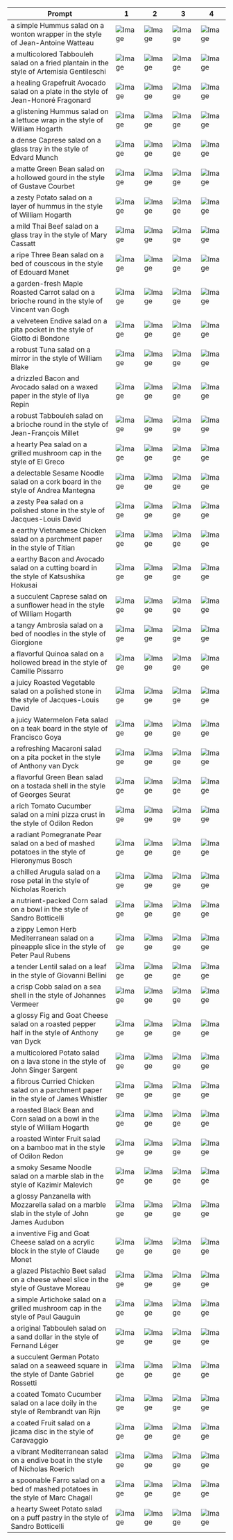 | Prompt | 1 | 2 | 3 | 4 |
|-|-|-|-|-|
| a simple Hummus salad on a wonton wrapper in the style of Jean-Antoine Watteau | ![Image](https://salad-benchmark-public-assets.s3.us-east-2.amazonaws.com/sdxl/4e157082-2417-4e4d-a736-e8f8c5df4191-0.jpg) | ![Image](https://salad-benchmark-public-assets.s3.us-east-2.amazonaws.com/sdxl/4e157082-2417-4e4d-a736-e8f8c5df4191-1.jpg) | ![Image](https://salad-benchmark-public-assets.s3.us-east-2.amazonaws.com/sdxl/4e157082-2417-4e4d-a736-e8f8c5df4191-2.jpg) | ![Image](https://salad-benchmark-public-assets.s3.us-east-2.amazonaws.com/sdxl/4e157082-2417-4e4d-a736-e8f8c5df4191-3.jpg) |
| a multicolored Tabbouleh salad on a fried plantain in the style of Artemisia Gentileschi | ![Image](https://salad-benchmark-public-assets.s3.us-east-2.amazonaws.com/sdxl/481aa605-96c8-4bfa-8420-5aef8e46e01d-0.jpg) | ![Image](https://salad-benchmark-public-assets.s3.us-east-2.amazonaws.com/sdxl/481aa605-96c8-4bfa-8420-5aef8e46e01d-1.jpg) | ![Image](https://salad-benchmark-public-assets.s3.us-east-2.amazonaws.com/sdxl/481aa605-96c8-4bfa-8420-5aef8e46e01d-2.jpg) | ![Image](https://salad-benchmark-public-assets.s3.us-east-2.amazonaws.com/sdxl/481aa605-96c8-4bfa-8420-5aef8e46e01d-3.jpg) |
| a healing Grapefruit Avocado salad on a plate in the style of Jean-Honoré Fragonard | ![Image](https://salad-benchmark-public-assets.s3.us-east-2.amazonaws.com/sdxl/02fd7bbe-05c8-4d88-8ba4-6fae474fd0c3-0.jpg) | ![Image](https://salad-benchmark-public-assets.s3.us-east-2.amazonaws.com/sdxl/02fd7bbe-05c8-4d88-8ba4-6fae474fd0c3-1.jpg) | ![Image](https://salad-benchmark-public-assets.s3.us-east-2.amazonaws.com/sdxl/02fd7bbe-05c8-4d88-8ba4-6fae474fd0c3-2.jpg) | ![Image](https://salad-benchmark-public-assets.s3.us-east-2.amazonaws.com/sdxl/02fd7bbe-05c8-4d88-8ba4-6fae474fd0c3-3.jpg) |
| a glistening Hummus salad on a lettuce wrap in the style of William Hogarth | ![Image](https://salad-benchmark-public-assets.s3.us-east-2.amazonaws.com/sdxl/c73657f4-c00c-440e-a6d2-ccfa6ae37afa-0.jpg) | ![Image](https://salad-benchmark-public-assets.s3.us-east-2.amazonaws.com/sdxl/c73657f4-c00c-440e-a6d2-ccfa6ae37afa-1.jpg) | ![Image](https://salad-benchmark-public-assets.s3.us-east-2.amazonaws.com/sdxl/c73657f4-c00c-440e-a6d2-ccfa6ae37afa-2.jpg) | ![Image](https://salad-benchmark-public-assets.s3.us-east-2.amazonaws.com/sdxl/c73657f4-c00c-440e-a6d2-ccfa6ae37afa-3.jpg) |
| a dense Caprese salad on a glass tray in the style of Edvard Munch | ![Image](https://salad-benchmark-public-assets.s3.us-east-2.amazonaws.com/sdxl/2be4832b-2861-4526-ab5c-d7a876d08d35-0.jpg) | ![Image](https://salad-benchmark-public-assets.s3.us-east-2.amazonaws.com/sdxl/2be4832b-2861-4526-ab5c-d7a876d08d35-1.jpg) | ![Image](https://salad-benchmark-public-assets.s3.us-east-2.amazonaws.com/sdxl/2be4832b-2861-4526-ab5c-d7a876d08d35-2.jpg) | ![Image](https://salad-benchmark-public-assets.s3.us-east-2.amazonaws.com/sdxl/2be4832b-2861-4526-ab5c-d7a876d08d35-3.jpg) |
| a matte Green Bean salad on a hollowed gourd in the style of Gustave Courbet | ![Image](https://salad-benchmark-public-assets.s3.us-east-2.amazonaws.com/sdxl/b79f665e-f246-468a-8652-b89f79878b83-0.jpg) | ![Image](https://salad-benchmark-public-assets.s3.us-east-2.amazonaws.com/sdxl/b79f665e-f246-468a-8652-b89f79878b83-1.jpg) | ![Image](https://salad-benchmark-public-assets.s3.us-east-2.amazonaws.com/sdxl/b79f665e-f246-468a-8652-b89f79878b83-2.jpg) | ![Image](https://salad-benchmark-public-assets.s3.us-east-2.amazonaws.com/sdxl/b79f665e-f246-468a-8652-b89f79878b83-3.jpg) |
| a zesty Potato salad on a layer of hummus in the style of William Hogarth | ![Image](https://salad-benchmark-public-assets.s3.us-east-2.amazonaws.com/sdxl/28569afa-e8e2-4390-b7c5-b10e2fb9bf44-0.jpg) | ![Image](https://salad-benchmark-public-assets.s3.us-east-2.amazonaws.com/sdxl/28569afa-e8e2-4390-b7c5-b10e2fb9bf44-1.jpg) | ![Image](https://salad-benchmark-public-assets.s3.us-east-2.amazonaws.com/sdxl/28569afa-e8e2-4390-b7c5-b10e2fb9bf44-2.jpg) | ![Image](https://salad-benchmark-public-assets.s3.us-east-2.amazonaws.com/sdxl/28569afa-e8e2-4390-b7c5-b10e2fb9bf44-3.jpg) |
| a mild Thai Beef salad on a glass tray in the style of Mary Cassatt | ![Image](https://salad-benchmark-public-assets.s3.us-east-2.amazonaws.com/sdxl/a1fe8d8f-bbfb-4c82-b456-2f7abb424044-0.jpg) | ![Image](https://salad-benchmark-public-assets.s3.us-east-2.amazonaws.com/sdxl/a1fe8d8f-bbfb-4c82-b456-2f7abb424044-1.jpg) | ![Image](https://salad-benchmark-public-assets.s3.us-east-2.amazonaws.com/sdxl/a1fe8d8f-bbfb-4c82-b456-2f7abb424044-2.jpg) | ![Image](https://salad-benchmark-public-assets.s3.us-east-2.amazonaws.com/sdxl/a1fe8d8f-bbfb-4c82-b456-2f7abb424044-3.jpg) |
| a ripe Three Bean salad on a bed of couscous in the style of Edouard Manet | ![Image](https://salad-benchmark-public-assets.s3.us-east-2.amazonaws.com/sdxl/bcd16c25-95d7-4729-bdec-ebc0aba1d0a0-0.jpg) | ![Image](https://salad-benchmark-public-assets.s3.us-east-2.amazonaws.com/sdxl/bcd16c25-95d7-4729-bdec-ebc0aba1d0a0-1.jpg) | ![Image](https://salad-benchmark-public-assets.s3.us-east-2.amazonaws.com/sdxl/bcd16c25-95d7-4729-bdec-ebc0aba1d0a0-2.jpg) | ![Image](https://salad-benchmark-public-assets.s3.us-east-2.amazonaws.com/sdxl/bcd16c25-95d7-4729-bdec-ebc0aba1d0a0-3.jpg) |
| a garden-fresh Maple Roasted Carrot salad on a brioche round in the style of Vincent van Gogh | ![Image](https://salad-benchmark-public-assets.s3.us-east-2.amazonaws.com/sdxl/e4870eb4-c260-49b6-9202-0b4c57acbd34-0.jpg) | ![Image](https://salad-benchmark-public-assets.s3.us-east-2.amazonaws.com/sdxl/e4870eb4-c260-49b6-9202-0b4c57acbd34-1.jpg) | ![Image](https://salad-benchmark-public-assets.s3.us-east-2.amazonaws.com/sdxl/e4870eb4-c260-49b6-9202-0b4c57acbd34-2.jpg) | ![Image](https://salad-benchmark-public-assets.s3.us-east-2.amazonaws.com/sdxl/e4870eb4-c260-49b6-9202-0b4c57acbd34-3.jpg) |
| a velveteen Endive salad on a pita pocket in the style of Giotto di Bondone | ![Image](https://salad-benchmark-public-assets.s3.us-east-2.amazonaws.com/sdxl/2eac71eb-2ee9-4b60-934b-9d9b0bba52bc-0.jpg) | ![Image](https://salad-benchmark-public-assets.s3.us-east-2.amazonaws.com/sdxl/2eac71eb-2ee9-4b60-934b-9d9b0bba52bc-1.jpg) | ![Image](https://salad-benchmark-public-assets.s3.us-east-2.amazonaws.com/sdxl/2eac71eb-2ee9-4b60-934b-9d9b0bba52bc-2.jpg) | ![Image](https://salad-benchmark-public-assets.s3.us-east-2.amazonaws.com/sdxl/2eac71eb-2ee9-4b60-934b-9d9b0bba52bc-3.jpg) |
| a robust Tuna salad on a mirror in the style of William Blake | ![Image](https://salad-benchmark-public-assets.s3.us-east-2.amazonaws.com/sdxl/b8d17250-a070-4405-8ecd-2bc543cba1c4-0.jpg) | ![Image](https://salad-benchmark-public-assets.s3.us-east-2.amazonaws.com/sdxl/b8d17250-a070-4405-8ecd-2bc543cba1c4-1.jpg) | ![Image](https://salad-benchmark-public-assets.s3.us-east-2.amazonaws.com/sdxl/b8d17250-a070-4405-8ecd-2bc543cba1c4-2.jpg) | ![Image](https://salad-benchmark-public-assets.s3.us-east-2.amazonaws.com/sdxl/b8d17250-a070-4405-8ecd-2bc543cba1c4-3.jpg) |
| a drizzled Bacon and Avocado salad on a waxed paper in the style of Ilya Repin | ![Image](https://salad-benchmark-public-assets.s3.us-east-2.amazonaws.com/sdxl/c83655ca-5b08-4ef1-97fa-1dfab6c381b8-0.jpg) | ![Image](https://salad-benchmark-public-assets.s3.us-east-2.amazonaws.com/sdxl/c83655ca-5b08-4ef1-97fa-1dfab6c381b8-1.jpg) | ![Image](https://salad-benchmark-public-assets.s3.us-east-2.amazonaws.com/sdxl/c83655ca-5b08-4ef1-97fa-1dfab6c381b8-2.jpg) | ![Image](https://salad-benchmark-public-assets.s3.us-east-2.amazonaws.com/sdxl/c83655ca-5b08-4ef1-97fa-1dfab6c381b8-3.jpg) |
| a robust Tabbouleh salad on a brioche round in the style of Jean-François Millet | ![Image](https://salad-benchmark-public-assets.s3.us-east-2.amazonaws.com/sdxl/784a25e2-e8d6-43f7-bf76-d8d1c8b58c72-0.jpg) | ![Image](https://salad-benchmark-public-assets.s3.us-east-2.amazonaws.com/sdxl/784a25e2-e8d6-43f7-bf76-d8d1c8b58c72-1.jpg) | ![Image](https://salad-benchmark-public-assets.s3.us-east-2.amazonaws.com/sdxl/784a25e2-e8d6-43f7-bf76-d8d1c8b58c72-2.jpg) | ![Image](https://salad-benchmark-public-assets.s3.us-east-2.amazonaws.com/sdxl/784a25e2-e8d6-43f7-bf76-d8d1c8b58c72-3.jpg) |
| a hearty Pea salad on a grilled mushroom cap in the style of El Greco | ![Image](https://salad-benchmark-public-assets.s3.us-east-2.amazonaws.com/sdxl/80793a31-e9ad-4183-887d-77fbeaf4c9b5-0.jpg) | ![Image](https://salad-benchmark-public-assets.s3.us-east-2.amazonaws.com/sdxl/80793a31-e9ad-4183-887d-77fbeaf4c9b5-1.jpg) | ![Image](https://salad-benchmark-public-assets.s3.us-east-2.amazonaws.com/sdxl/80793a31-e9ad-4183-887d-77fbeaf4c9b5-2.jpg) | ![Image](https://salad-benchmark-public-assets.s3.us-east-2.amazonaws.com/sdxl/80793a31-e9ad-4183-887d-77fbeaf4c9b5-3.jpg) |
| a delectable Sesame Noodle salad on a cork board in the style of Andrea Mantegna | ![Image](https://salad-benchmark-public-assets.s3.us-east-2.amazonaws.com/sdxl/b46792dd-a4d2-41fe-a21d-d8c558cd7753-0.jpg) | ![Image](https://salad-benchmark-public-assets.s3.us-east-2.amazonaws.com/sdxl/b46792dd-a4d2-41fe-a21d-d8c558cd7753-1.jpg) | ![Image](https://salad-benchmark-public-assets.s3.us-east-2.amazonaws.com/sdxl/b46792dd-a4d2-41fe-a21d-d8c558cd7753-2.jpg) | ![Image](https://salad-benchmark-public-assets.s3.us-east-2.amazonaws.com/sdxl/b46792dd-a4d2-41fe-a21d-d8c558cd7753-3.jpg) |
| a zesty Pea salad on a polished stone in the style of Jacques-Louis David | ![Image](https://salad-benchmark-public-assets.s3.us-east-2.amazonaws.com/sdxl/a0b0ad95-2d80-473f-87e1-bc18ac804884-0.jpg) | ![Image](https://salad-benchmark-public-assets.s3.us-east-2.amazonaws.com/sdxl/a0b0ad95-2d80-473f-87e1-bc18ac804884-1.jpg) | ![Image](https://salad-benchmark-public-assets.s3.us-east-2.amazonaws.com/sdxl/a0b0ad95-2d80-473f-87e1-bc18ac804884-2.jpg) | ![Image](https://salad-benchmark-public-assets.s3.us-east-2.amazonaws.com/sdxl/a0b0ad95-2d80-473f-87e1-bc18ac804884-3.jpg) |
| a earthy Vietnamese Chicken salad on a parchment paper in the style of Titian | ![Image](https://salad-benchmark-public-assets.s3.us-east-2.amazonaws.com/sdxl/5e7e358e-73e3-4c22-9590-88135861f5a8-0.jpg) | ![Image](https://salad-benchmark-public-assets.s3.us-east-2.amazonaws.com/sdxl/5e7e358e-73e3-4c22-9590-88135861f5a8-1.jpg) | ![Image](https://salad-benchmark-public-assets.s3.us-east-2.amazonaws.com/sdxl/5e7e358e-73e3-4c22-9590-88135861f5a8-2.jpg) | ![Image](https://salad-benchmark-public-assets.s3.us-east-2.amazonaws.com/sdxl/5e7e358e-73e3-4c22-9590-88135861f5a8-3.jpg) |
| a earthy Bacon and Avocado salad on a cutting board in the style of Katsushika Hokusai | ![Image](https://salad-benchmark-public-assets.s3.us-east-2.amazonaws.com/sdxl/6d5ccc5a-fa8d-4831-9fd5-5fdcb5f182a3-0.jpg) | ![Image](https://salad-benchmark-public-assets.s3.us-east-2.amazonaws.com/sdxl/6d5ccc5a-fa8d-4831-9fd5-5fdcb5f182a3-1.jpg) | ![Image](https://salad-benchmark-public-assets.s3.us-east-2.amazonaws.com/sdxl/6d5ccc5a-fa8d-4831-9fd5-5fdcb5f182a3-2.jpg) | ![Image](https://salad-benchmark-public-assets.s3.us-east-2.amazonaws.com/sdxl/6d5ccc5a-fa8d-4831-9fd5-5fdcb5f182a3-3.jpg) |
| a succulent Caprese salad on a sunflower head in the style of William Hogarth | ![Image](https://salad-benchmark-public-assets.s3.us-east-2.amazonaws.com/sdxl/3ef72ca8-f633-4874-b246-096aa152d7c2-0.jpg) | ![Image](https://salad-benchmark-public-assets.s3.us-east-2.amazonaws.com/sdxl/3ef72ca8-f633-4874-b246-096aa152d7c2-1.jpg) | ![Image](https://salad-benchmark-public-assets.s3.us-east-2.amazonaws.com/sdxl/3ef72ca8-f633-4874-b246-096aa152d7c2-2.jpg) | ![Image](https://salad-benchmark-public-assets.s3.us-east-2.amazonaws.com/sdxl/3ef72ca8-f633-4874-b246-096aa152d7c2-3.jpg) |
| a tangy Ambrosia salad on a bed of noodles in the style of Giorgione | ![Image](https://salad-benchmark-public-assets.s3.us-east-2.amazonaws.com/sdxl/bddf8e43-cfc4-4f5b-aeaf-971d49a04f13-0.jpg) | ![Image](https://salad-benchmark-public-assets.s3.us-east-2.amazonaws.com/sdxl/bddf8e43-cfc4-4f5b-aeaf-971d49a04f13-1.jpg) | ![Image](https://salad-benchmark-public-assets.s3.us-east-2.amazonaws.com/sdxl/bddf8e43-cfc4-4f5b-aeaf-971d49a04f13-2.jpg) | ![Image](https://salad-benchmark-public-assets.s3.us-east-2.amazonaws.com/sdxl/bddf8e43-cfc4-4f5b-aeaf-971d49a04f13-3.jpg) |
| a flavorful Quinoa salad on a hollowed bread in the style of Camille Pissarro | ![Image](https://salad-benchmark-public-assets.s3.us-east-2.amazonaws.com/sdxl/c896e174-976d-4f3a-a8aa-4c7b6273dd2b-0.jpg) | ![Image](https://salad-benchmark-public-assets.s3.us-east-2.amazonaws.com/sdxl/c896e174-976d-4f3a-a8aa-4c7b6273dd2b-1.jpg) | ![Image](https://salad-benchmark-public-assets.s3.us-east-2.amazonaws.com/sdxl/c896e174-976d-4f3a-a8aa-4c7b6273dd2b-2.jpg) | ![Image](https://salad-benchmark-public-assets.s3.us-east-2.amazonaws.com/sdxl/c896e174-976d-4f3a-a8aa-4c7b6273dd2b-3.jpg) |
| a juicy Roasted Vegetable salad on a polished stone in the style of Jacques-Louis David | ![Image](https://salad-benchmark-public-assets.s3.us-east-2.amazonaws.com/sdxl/b57c1915-4b27-4d2b-8b63-71ce1b0aadb6-0.jpg) | ![Image](https://salad-benchmark-public-assets.s3.us-east-2.amazonaws.com/sdxl/b57c1915-4b27-4d2b-8b63-71ce1b0aadb6-1.jpg) | ![Image](https://salad-benchmark-public-assets.s3.us-east-2.amazonaws.com/sdxl/b57c1915-4b27-4d2b-8b63-71ce1b0aadb6-2.jpg) | ![Image](https://salad-benchmark-public-assets.s3.us-east-2.amazonaws.com/sdxl/b57c1915-4b27-4d2b-8b63-71ce1b0aadb6-3.jpg) |
| a juicy Watermelon Feta salad on a teak board in the style of Francisco Goya | ![Image](https://salad-benchmark-public-assets.s3.us-east-2.amazonaws.com/sdxl/58fbb5db-1489-40a4-a0bf-dda60127bca2-0.jpg) | ![Image](https://salad-benchmark-public-assets.s3.us-east-2.amazonaws.com/sdxl/58fbb5db-1489-40a4-a0bf-dda60127bca2-1.jpg) | ![Image](https://salad-benchmark-public-assets.s3.us-east-2.amazonaws.com/sdxl/58fbb5db-1489-40a4-a0bf-dda60127bca2-2.jpg) | ![Image](https://salad-benchmark-public-assets.s3.us-east-2.amazonaws.com/sdxl/58fbb5db-1489-40a4-a0bf-dda60127bca2-3.jpg) |
| a refreshing Macaroni salad on a pita pocket in the style of Anthony van Dyck | ![Image](https://salad-benchmark-public-assets.s3.us-east-2.amazonaws.com/sdxl/aa19770d-d862-4e4f-be01-5dbc44367a7b-0.jpg) | ![Image](https://salad-benchmark-public-assets.s3.us-east-2.amazonaws.com/sdxl/aa19770d-d862-4e4f-be01-5dbc44367a7b-1.jpg) | ![Image](https://salad-benchmark-public-assets.s3.us-east-2.amazonaws.com/sdxl/aa19770d-d862-4e4f-be01-5dbc44367a7b-2.jpg) | ![Image](https://salad-benchmark-public-assets.s3.us-east-2.amazonaws.com/sdxl/aa19770d-d862-4e4f-be01-5dbc44367a7b-3.jpg) |
| a flavorful Green Bean salad on a tostada shell in the style of Georges Seurat | ![Image](https://salad-benchmark-public-assets.s3.us-east-2.amazonaws.com/sdxl/bfe55b2e-ebc5-4a24-b865-a160f975b459-0.jpg) | ![Image](https://salad-benchmark-public-assets.s3.us-east-2.amazonaws.com/sdxl/bfe55b2e-ebc5-4a24-b865-a160f975b459-1.jpg) | ![Image](https://salad-benchmark-public-assets.s3.us-east-2.amazonaws.com/sdxl/bfe55b2e-ebc5-4a24-b865-a160f975b459-2.jpg) | ![Image](https://salad-benchmark-public-assets.s3.us-east-2.amazonaws.com/sdxl/bfe55b2e-ebc5-4a24-b865-a160f975b459-3.jpg) |
| a rich Tomato Cucumber salad on a mini pizza crust in the style of Odilon Redon | ![Image](https://salad-benchmark-public-assets.s3.us-east-2.amazonaws.com/sdxl/3bb7ea82-b1d4-4380-b09b-cdf5fe63ba3b-0.jpg) | ![Image](https://salad-benchmark-public-assets.s3.us-east-2.amazonaws.com/sdxl/3bb7ea82-b1d4-4380-b09b-cdf5fe63ba3b-1.jpg) | ![Image](https://salad-benchmark-public-assets.s3.us-east-2.amazonaws.com/sdxl/3bb7ea82-b1d4-4380-b09b-cdf5fe63ba3b-2.jpg) | ![Image](https://salad-benchmark-public-assets.s3.us-east-2.amazonaws.com/sdxl/3bb7ea82-b1d4-4380-b09b-cdf5fe63ba3b-3.jpg) |
| a radiant Pomegranate Pear salad on a bed of mashed potatoes in the style of Hieronymus Bosch | ![Image](https://salad-benchmark-public-assets.s3.us-east-2.amazonaws.com/sdxl/f39292b4-8447-4425-b989-621be2e4a53c-0.jpg) | ![Image](https://salad-benchmark-public-assets.s3.us-east-2.amazonaws.com/sdxl/f39292b4-8447-4425-b989-621be2e4a53c-1.jpg) | ![Image](https://salad-benchmark-public-assets.s3.us-east-2.amazonaws.com/sdxl/f39292b4-8447-4425-b989-621be2e4a53c-2.jpg) | ![Image](https://salad-benchmark-public-assets.s3.us-east-2.amazonaws.com/sdxl/f39292b4-8447-4425-b989-621be2e4a53c-3.jpg) |
| a chilled Arugula salad on a rose petal in the style of Nicholas Roerich | ![Image](https://salad-benchmark-public-assets.s3.us-east-2.amazonaws.com/sdxl/31395994-4c08-4190-a519-3fd7131429a7-0.jpg) | ![Image](https://salad-benchmark-public-assets.s3.us-east-2.amazonaws.com/sdxl/31395994-4c08-4190-a519-3fd7131429a7-1.jpg) | ![Image](https://salad-benchmark-public-assets.s3.us-east-2.amazonaws.com/sdxl/31395994-4c08-4190-a519-3fd7131429a7-2.jpg) | ![Image](https://salad-benchmark-public-assets.s3.us-east-2.amazonaws.com/sdxl/31395994-4c08-4190-a519-3fd7131429a7-3.jpg) |
| a nutrient-packed Corn salad on a bowl in the style of Sandro Botticelli | ![Image](https://salad-benchmark-public-assets.s3.us-east-2.amazonaws.com/sdxl/6c8f8fbc-c112-4d33-b897-35b0a9380679-0.jpg) | ![Image](https://salad-benchmark-public-assets.s3.us-east-2.amazonaws.com/sdxl/6c8f8fbc-c112-4d33-b897-35b0a9380679-1.jpg) | ![Image](https://salad-benchmark-public-assets.s3.us-east-2.amazonaws.com/sdxl/6c8f8fbc-c112-4d33-b897-35b0a9380679-2.jpg) | ![Image](https://salad-benchmark-public-assets.s3.us-east-2.amazonaws.com/sdxl/6c8f8fbc-c112-4d33-b897-35b0a9380679-3.jpg) |
| a zippy Lemon Herb Mediterranean salad on a pineapple slice in the style of Peter Paul Rubens | ![Image](https://salad-benchmark-public-assets.s3.us-east-2.amazonaws.com/sdxl/9f54198b-bf0d-4309-b17a-6712bc2424fb-0.jpg) | ![Image](https://salad-benchmark-public-assets.s3.us-east-2.amazonaws.com/sdxl/9f54198b-bf0d-4309-b17a-6712bc2424fb-1.jpg) | ![Image](https://salad-benchmark-public-assets.s3.us-east-2.amazonaws.com/sdxl/9f54198b-bf0d-4309-b17a-6712bc2424fb-2.jpg) | ![Image](https://salad-benchmark-public-assets.s3.us-east-2.amazonaws.com/sdxl/9f54198b-bf0d-4309-b17a-6712bc2424fb-3.jpg) |
| a tender Lentil salad on a leaf in the style of Giovanni Bellini | ![Image](https://salad-benchmark-public-assets.s3.us-east-2.amazonaws.com/sdxl/1ce7bc77-026b-4a22-ba57-1d2accada759-0.jpg) | ![Image](https://salad-benchmark-public-assets.s3.us-east-2.amazonaws.com/sdxl/1ce7bc77-026b-4a22-ba57-1d2accada759-1.jpg) | ![Image](https://salad-benchmark-public-assets.s3.us-east-2.amazonaws.com/sdxl/1ce7bc77-026b-4a22-ba57-1d2accada759-2.jpg) | ![Image](https://salad-benchmark-public-assets.s3.us-east-2.amazonaws.com/sdxl/1ce7bc77-026b-4a22-ba57-1d2accada759-3.jpg) |
| a crisp Cobb salad on a sea shell in the style of Johannes Vermeer | ![Image](https://salad-benchmark-public-assets.s3.us-east-2.amazonaws.com/sdxl/d3dd34b8-6f8c-407a-b96e-fca834060d09-0.jpg) | ![Image](https://salad-benchmark-public-assets.s3.us-east-2.amazonaws.com/sdxl/d3dd34b8-6f8c-407a-b96e-fca834060d09-1.jpg) | ![Image](https://salad-benchmark-public-assets.s3.us-east-2.amazonaws.com/sdxl/d3dd34b8-6f8c-407a-b96e-fca834060d09-2.jpg) | ![Image](https://salad-benchmark-public-assets.s3.us-east-2.amazonaws.com/sdxl/d3dd34b8-6f8c-407a-b96e-fca834060d09-3.jpg) |
| a glossy Fig and Goat Cheese salad on a roasted pepper half in the style of Anthony van Dyck | ![Image](https://salad-benchmark-public-assets.s3.us-east-2.amazonaws.com/sdxl/77b28d2d-3877-4133-95b4-3ac5f3e9e5b3-0.jpg) | ![Image](https://salad-benchmark-public-assets.s3.us-east-2.amazonaws.com/sdxl/77b28d2d-3877-4133-95b4-3ac5f3e9e5b3-1.jpg) | ![Image](https://salad-benchmark-public-assets.s3.us-east-2.amazonaws.com/sdxl/77b28d2d-3877-4133-95b4-3ac5f3e9e5b3-2.jpg) | ![Image](https://salad-benchmark-public-assets.s3.us-east-2.amazonaws.com/sdxl/77b28d2d-3877-4133-95b4-3ac5f3e9e5b3-3.jpg) |
| a multicolored Potato salad on a lava stone in the style of John Singer Sargent | ![Image](https://salad-benchmark-public-assets.s3.us-east-2.amazonaws.com/sdxl/4daec56f-5c54-442c-840f-0655965a29c8-0.jpg) | ![Image](https://salad-benchmark-public-assets.s3.us-east-2.amazonaws.com/sdxl/4daec56f-5c54-442c-840f-0655965a29c8-1.jpg) | ![Image](https://salad-benchmark-public-assets.s3.us-east-2.amazonaws.com/sdxl/4daec56f-5c54-442c-840f-0655965a29c8-2.jpg) | ![Image](https://salad-benchmark-public-assets.s3.us-east-2.amazonaws.com/sdxl/4daec56f-5c54-442c-840f-0655965a29c8-3.jpg) |
| a fibrous Curried Chicken salad on a parchment paper in the style of James Whistler | ![Image](https://salad-benchmark-public-assets.s3.us-east-2.amazonaws.com/sdxl/5021a48d-a4fb-4b19-a9f5-5337335e1dfd-0.jpg) | ![Image](https://salad-benchmark-public-assets.s3.us-east-2.amazonaws.com/sdxl/5021a48d-a4fb-4b19-a9f5-5337335e1dfd-1.jpg) | ![Image](https://salad-benchmark-public-assets.s3.us-east-2.amazonaws.com/sdxl/5021a48d-a4fb-4b19-a9f5-5337335e1dfd-2.jpg) | ![Image](https://salad-benchmark-public-assets.s3.us-east-2.amazonaws.com/sdxl/5021a48d-a4fb-4b19-a9f5-5337335e1dfd-3.jpg) |
| a roasted Black Bean and Corn salad on a bowl in the style of William Hogarth | ![Image](https://salad-benchmark-public-assets.s3.us-east-2.amazonaws.com/sdxl/c05808b2-f7d4-48db-80a8-1b9a020ea593-0.jpg) | ![Image](https://salad-benchmark-public-assets.s3.us-east-2.amazonaws.com/sdxl/c05808b2-f7d4-48db-80a8-1b9a020ea593-1.jpg) | ![Image](https://salad-benchmark-public-assets.s3.us-east-2.amazonaws.com/sdxl/c05808b2-f7d4-48db-80a8-1b9a020ea593-2.jpg) | ![Image](https://salad-benchmark-public-assets.s3.us-east-2.amazonaws.com/sdxl/c05808b2-f7d4-48db-80a8-1b9a020ea593-3.jpg) |
| a roasted Winter Fruit salad on a bamboo mat in the style of Odilon Redon | ![Image](https://salad-benchmark-public-assets.s3.us-east-2.amazonaws.com/sdxl/bedc0e61-5d9d-41bd-ab03-50cd0172cb1a-0.jpg) | ![Image](https://salad-benchmark-public-assets.s3.us-east-2.amazonaws.com/sdxl/bedc0e61-5d9d-41bd-ab03-50cd0172cb1a-1.jpg) | ![Image](https://salad-benchmark-public-assets.s3.us-east-2.amazonaws.com/sdxl/bedc0e61-5d9d-41bd-ab03-50cd0172cb1a-2.jpg) | ![Image](https://salad-benchmark-public-assets.s3.us-east-2.amazonaws.com/sdxl/bedc0e61-5d9d-41bd-ab03-50cd0172cb1a-3.jpg) |
| a smoky Sesame Noodle salad on a marble slab in the style of Kazimir Malevich | ![Image](https://salad-benchmark-public-assets.s3.us-east-2.amazonaws.com/sdxl/7296dd96-7f07-490a-8b03-9a567e465cc2-0.jpg) | ![Image](https://salad-benchmark-public-assets.s3.us-east-2.amazonaws.com/sdxl/7296dd96-7f07-490a-8b03-9a567e465cc2-1.jpg) | ![Image](https://salad-benchmark-public-assets.s3.us-east-2.amazonaws.com/sdxl/7296dd96-7f07-490a-8b03-9a567e465cc2-2.jpg) | ![Image](https://salad-benchmark-public-assets.s3.us-east-2.amazonaws.com/sdxl/7296dd96-7f07-490a-8b03-9a567e465cc2-3.jpg) |
| a glossy Panzanella with Mozzarella salad on a marble slab in the style of John James Audubon | ![Image](https://salad-benchmark-public-assets.s3.us-east-2.amazonaws.com/sdxl/81719d30-fb58-42b7-a9b2-18322877623e-0.jpg) | ![Image](https://salad-benchmark-public-assets.s3.us-east-2.amazonaws.com/sdxl/81719d30-fb58-42b7-a9b2-18322877623e-1.jpg) | ![Image](https://salad-benchmark-public-assets.s3.us-east-2.amazonaws.com/sdxl/81719d30-fb58-42b7-a9b2-18322877623e-2.jpg) | ![Image](https://salad-benchmark-public-assets.s3.us-east-2.amazonaws.com/sdxl/81719d30-fb58-42b7-a9b2-18322877623e-3.jpg) |
| a inventive Fig and Goat Cheese salad on a acrylic block in the style of Claude Monet | ![Image](https://salad-benchmark-public-assets.s3.us-east-2.amazonaws.com/sdxl/4308ef60-7a37-41b2-b3d3-c6621403dcd9-0.jpg) | ![Image](https://salad-benchmark-public-assets.s3.us-east-2.amazonaws.com/sdxl/4308ef60-7a37-41b2-b3d3-c6621403dcd9-1.jpg) | ![Image](https://salad-benchmark-public-assets.s3.us-east-2.amazonaws.com/sdxl/4308ef60-7a37-41b2-b3d3-c6621403dcd9-2.jpg) | ![Image](https://salad-benchmark-public-assets.s3.us-east-2.amazonaws.com/sdxl/4308ef60-7a37-41b2-b3d3-c6621403dcd9-3.jpg) |
| a glazed Pistachio Beet salad on a cheese wheel slice in the style of Gustave Moreau | ![Image](https://salad-benchmark-public-assets.s3.us-east-2.amazonaws.com/sdxl/f3095b6a-881d-41a3-8968-d744f96fdfef-0.jpg) | ![Image](https://salad-benchmark-public-assets.s3.us-east-2.amazonaws.com/sdxl/f3095b6a-881d-41a3-8968-d744f96fdfef-1.jpg) | ![Image](https://salad-benchmark-public-assets.s3.us-east-2.amazonaws.com/sdxl/f3095b6a-881d-41a3-8968-d744f96fdfef-2.jpg) | ![Image](https://salad-benchmark-public-assets.s3.us-east-2.amazonaws.com/sdxl/f3095b6a-881d-41a3-8968-d744f96fdfef-3.jpg) |
| a simple Artichoke salad on a grilled mushroom cap in the style of Paul Gauguin | ![Image](https://salad-benchmark-public-assets.s3.us-east-2.amazonaws.com/sdxl/4ddcbbee-77b6-49bf-a812-5dc6a2511119-0.jpg) | ![Image](https://salad-benchmark-public-assets.s3.us-east-2.amazonaws.com/sdxl/4ddcbbee-77b6-49bf-a812-5dc6a2511119-1.jpg) | ![Image](https://salad-benchmark-public-assets.s3.us-east-2.amazonaws.com/sdxl/4ddcbbee-77b6-49bf-a812-5dc6a2511119-2.jpg) | ![Image](https://salad-benchmark-public-assets.s3.us-east-2.amazonaws.com/sdxl/4ddcbbee-77b6-49bf-a812-5dc6a2511119-3.jpg) |
| a original Tabbouleh salad on a sand dollar in the style of Fernand Léger | ![Image](https://salad-benchmark-public-assets.s3.us-east-2.amazonaws.com/sdxl/7e41f934-5a3d-46cb-8873-d000bd614c27-0.jpg) | ![Image](https://salad-benchmark-public-assets.s3.us-east-2.amazonaws.com/sdxl/7e41f934-5a3d-46cb-8873-d000bd614c27-1.jpg) | ![Image](https://salad-benchmark-public-assets.s3.us-east-2.amazonaws.com/sdxl/7e41f934-5a3d-46cb-8873-d000bd614c27-2.jpg) | ![Image](https://salad-benchmark-public-assets.s3.us-east-2.amazonaws.com/sdxl/7e41f934-5a3d-46cb-8873-d000bd614c27-3.jpg) |
| a succulent German Potato salad on a seaweed square in the style of Dante Gabriel Rossetti | ![Image](https://salad-benchmark-public-assets.s3.us-east-2.amazonaws.com/sdxl/372a6f71-1c86-4bf3-9d62-69b0bdceb790-0.jpg) | ![Image](https://salad-benchmark-public-assets.s3.us-east-2.amazonaws.com/sdxl/372a6f71-1c86-4bf3-9d62-69b0bdceb790-1.jpg) | ![Image](https://salad-benchmark-public-assets.s3.us-east-2.amazonaws.com/sdxl/372a6f71-1c86-4bf3-9d62-69b0bdceb790-2.jpg) | ![Image](https://salad-benchmark-public-assets.s3.us-east-2.amazonaws.com/sdxl/372a6f71-1c86-4bf3-9d62-69b0bdceb790-3.jpg) |
| a coated Tomato Cucumber salad on a lace doily in the style of Rembrandt van Rijn | ![Image](https://salad-benchmark-public-assets.s3.us-east-2.amazonaws.com/sdxl/9fce8d1d-ad47-4172-a297-53baf8542c42-0.jpg) | ![Image](https://salad-benchmark-public-assets.s3.us-east-2.amazonaws.com/sdxl/9fce8d1d-ad47-4172-a297-53baf8542c42-1.jpg) | ![Image](https://salad-benchmark-public-assets.s3.us-east-2.amazonaws.com/sdxl/9fce8d1d-ad47-4172-a297-53baf8542c42-2.jpg) | ![Image](https://salad-benchmark-public-assets.s3.us-east-2.amazonaws.com/sdxl/9fce8d1d-ad47-4172-a297-53baf8542c42-3.jpg) |
| a coated Fruit salad on a jicama disc in the style of Caravaggio | ![Image](https://salad-benchmark-public-assets.s3.us-east-2.amazonaws.com/sdxl/026ded53-a1b7-41b5-9af9-671f2ef0c363-0.jpg) | ![Image](https://salad-benchmark-public-assets.s3.us-east-2.amazonaws.com/sdxl/026ded53-a1b7-41b5-9af9-671f2ef0c363-1.jpg) | ![Image](https://salad-benchmark-public-assets.s3.us-east-2.amazonaws.com/sdxl/026ded53-a1b7-41b5-9af9-671f2ef0c363-2.jpg) | ![Image](https://salad-benchmark-public-assets.s3.us-east-2.amazonaws.com/sdxl/026ded53-a1b7-41b5-9af9-671f2ef0c363-3.jpg) |
| a vibrant Mediterranean salad on a endive boat in the style of Nicholas Roerich | ![Image](https://salad-benchmark-public-assets.s3.us-east-2.amazonaws.com/sdxl/6f501ea3-f472-40e4-9f09-1f4e690c271d-0.jpg) | ![Image](https://salad-benchmark-public-assets.s3.us-east-2.amazonaws.com/sdxl/6f501ea3-f472-40e4-9f09-1f4e690c271d-1.jpg) | ![Image](https://salad-benchmark-public-assets.s3.us-east-2.amazonaws.com/sdxl/6f501ea3-f472-40e4-9f09-1f4e690c271d-2.jpg) | ![Image](https://salad-benchmark-public-assets.s3.us-east-2.amazonaws.com/sdxl/6f501ea3-f472-40e4-9f09-1f4e690c271d-3.jpg) |
| a spoonable Farro salad on a bed of mashed potatoes in the style of Marc Chagall | ![Image](https://salad-benchmark-public-assets.s3.us-east-2.amazonaws.com/sdxl/b06cd30d-8354-4a9e-970e-cdf341a4ec8d-0.jpg) | ![Image](https://salad-benchmark-public-assets.s3.us-east-2.amazonaws.com/sdxl/b06cd30d-8354-4a9e-970e-cdf341a4ec8d-1.jpg) | ![Image](https://salad-benchmark-public-assets.s3.us-east-2.amazonaws.com/sdxl/b06cd30d-8354-4a9e-970e-cdf341a4ec8d-2.jpg) | ![Image](https://salad-benchmark-public-assets.s3.us-east-2.amazonaws.com/sdxl/b06cd30d-8354-4a9e-970e-cdf341a4ec8d-3.jpg) |
| a hearty Sweet Potato salad on a puff pastry in the style of Sandro Botticelli | ![Image](https://salad-benchmark-public-assets.s3.us-east-2.amazonaws.com/sdxl/32c79d3c-06a7-4612-9c74-a0a0f966534c-0.jpg) | ![Image](https://salad-benchmark-public-assets.s3.us-east-2.amazonaws.com/sdxl/32c79d3c-06a7-4612-9c74-a0a0f966534c-1.jpg) | ![Image](https://salad-benchmark-public-assets.s3.us-east-2.amazonaws.com/sdxl/32c79d3c-06a7-4612-9c74-a0a0f966534c-2.jpg) | ![Image](https://salad-benchmark-public-assets.s3.us-east-2.amazonaws.com/sdxl/32c79d3c-06a7-4612-9c74-a0a0f966534c-3.jpg) |
